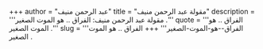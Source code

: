 +++
author = "عبد الرحمن منيف"
title = "مقولة عبد الرحمن منيف"
description = '''مقولة عبد الرحمن منيف: الفراق .. هو الموت الصغير .'''
quote = '''الفراق .. هو الموت الصغير .'''
slug = '''الفراق--هو-الموت-الصغير'''
+++
الفراق .. هو الموت الصغير .
